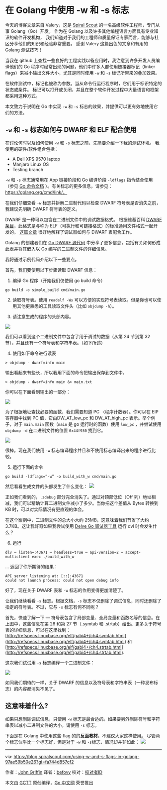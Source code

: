 # 在 Golang 中使用 -w 和 -s 标志

今天的博客文章来自 Valery，这是 [Spiral Scout](https://spiralscout.com/) 的一名高级软件工程师，专门从事 Golang（Go）开发。
作为在 Golang 以及许多其他编程语言方面具有专业知识的软件开发机构，
我们知道对于我们的工程师和质量保证专家而言，能够与社区分享他们的知识和经验非常重要。 感谢 Valery 这篇出色的文章和有用的 Golang 测试技巧！

当我在 github 上查找一些良好的工程实践以备应用时，我注意到许多开发人员编译他们的 Go 程序时经常出现的问题，他们中许多人都使用链接器标记（linker flags）来减小输出文件大小，尤其是同时使用 `-w` 和 `-s` 标记所带来的叠加效果。

在软件测试中，标记也被称为参数。当从命令行运行程序时，它们用于标识特定的状态或条件。 标记可以打开或关闭，并且在整个软件开发过程中大量语言和框架都采用这种方式。

本文致力于说明在 Go 中实现 `-w` 和 `-s` 标志的效果，并提供可以更有效地使用它们的方法。

## `-w` 和 `-s` 标志如何与 DWARF 和 ELF 配合使用

在讨论何时以及如何使用 `-w` 和 `-s` 标志之前，先简要介绍一下我的测试环境。 我使用的硬件/软件组合包括：

* A Dell XPS 9570 laptop
* Manjaro Linux OS
* Testing branch

`-w` 和 `-s` 标志通常用在 App 链接阶段和 Go 编译阶段 `-ldflags` 指令结合使用 （参见 [Go 命令文档](https://golang.org/src/cmd/go/alldocs.go) ）。有关标志的更多信息，请参见：https://golang.org/cmd/link/。

在我们仔细查看 `-w` 标志并拆解二进制代码以检查 DWARF 符号表是否消失之前，我建议先明确 DWARF 符号表的定义。

DWARF 是一种可以包含在二进制文件中的调试数据格式。 根据维基百科 [DWARF 条目](https://en.wikipedia.org/wiki/DWARF)，此格式是与称为 ELF（可执行和可链接格式）的标准通用文件格式一起开发的。 [这篇文章](https://eli.thegreenplace.net/2011/02/07/how-debuggers-work-part-3-debugging-information/) 很好地解释了调试器如何与 DWARF 表配合工作。

Golang 的创建者们在 [Go DWARF 源代码](https://golang.org/src/cmd/link/internal/ld/dwarf.go) 中分享了更多信息，包括有关如何形成此表并将其嵌入以 Go 编写的二进制文件的详细信息。

我将通过示例代码介绍以下一些要点。

首先，我们要使用以下步骤读取 DWARF 信息：

1. 编译 Go 程序（开始我们仅使用 go build 命令）

```shell
go build -o simple_build cmd/main.go
```

2. 读取符号表。使用 `readelf -Ws` 可以方便的实现符号表读取。但是你也可以使用其他更熟悉的工具读取文件头（比如 `objdump -h`）。

3. 请注意生成的程序的头部内容。

![](https://cdn.jsdelivr.net/gh/studygolang/gctt-images2@master/using-w-and-s-flags-in-golang/section-headers-no-flags.png)

我们可以看到这个二进制文件中包含了用于调试的数据（从第 24 节到第 32 节），并且还有一个符号表和字符串表。（如下所述）

4. 使用如下命令进行读表

```shell
> objdump - dwarf=info main
```

输出看起来有些长，所以我用下面的命令把输出保存到文件中。

```shell
> objdump - dwarf=info main &> main.txt
```

你可以在下面看到输出的一部分：

![](https://cdn.jsdelivr.net/gh/studygolang/gctt-images2@master/using-w-and-s-flags-in-golang/objdump.png)

为了根据地址查找必要的函数，我们需要知道 PC （程序计数器）。你可以在 EIP 寄存器中找到 PC 值，它由DW_AT_low_pc 和 DW_AT_high_pc 表示。举个例子，对于 `main.main` 函数（`main` 是 go 运行时的函数）使用 `low_pc` ，并尝试使用 `objdump -d` 在二进制文件的位置 `0x44f930` 找到它。

![](https://cdn.jsdelivr.net/gh/studygolang/gctt-images2@master/using-w-and-s-flags-in-golang/objdump-pc.png)

很棒。现在我们使用 `-w` 标志编译程序并且和不使用标志编译出来的程序进行比较。

5. 运行下面的命令

```shell
go build -ldflags=”-w” -o build_with_w cmd/main.go
```

然后看看生成文件的头部发生了什么变化：
![](https://cdn.jsdelivr.net/gh/studygolang/gctt-images2@master/using-w-and-s-flags-in-golang/section-headers-flags-w.png)

正如我们看到的，`.zdebug` 部分完全消失了。通过对顶部低位（Off 列）地址相减，我们可以精确计算二进制文件减小了多少。当你把这个差值从 Bytes 转换到 KB 时，可以对实际情况有更直观的体会。

在这个案例中，二进制文件的总大小大约 25MB，这意味着我们节省了大约 3.7KB。这让我好奇如果我尝试使用 [Delve Go 调试器工具](https://github.com/go-delve/delve) 运行 dvl 时会发生什么？

6. 运行

```shell
dlv — listen=:43671 — headless=true — api-version=2 — accept-multiclient exec ./build_with_w
```

... 返回了你所期待的结果：

```shell
API server listening at: [::]:43671
could not launch process: could not open debug info
```

好了，现在关于 DWARF 表和 `-w` 标志的作用变得更加清楚了。

让我们继续看看 `-s` 标志。根据文档，`-s` 标志不仅删除了调试信息，同时还删除了指定的符号表。不过，它与 `-s` 标志有何不同呢？

首先，快速了解一下 — 符号表包含了局部变量、全局变量和函数名等的信息。在上图中，这些信息在第 26 和第 27 节（.symtab 和 .strtab）给出。更多关于符号表的详细信息，可以在这里找到：
[http://refspecs.linuxbase.org/elf/gabi4+/ch4.symtab.html](http://refspecs.linuxbase.org/elf/gabi4+/ch4.symtab.html) 和 [http://refspecs.linuxbase.org/elf/gabi4+/ch4.strtab.html](http://refspecs.linuxbase.org/elf/gabi4+/ch4.strtab.html).

这次我们试试用 `-s` 标志编译一个二进制文件：

![](https://cdn.jsdelivr.net/gh/studygolang/gctt-images2@master/using-w-and-s-flags-in-golang/section-headers-flags-s.png)

如同我们期待的一样，关于 DWARF 的信息以及符号表和字符串表（一种发布标志）的内容都消失不见了。

## 这意味着什么?

如果只想删除调试信息，只使用 `-w` 标志是最合适的。如果要另外删除符号和字符串表以减小二进制文件的大小，请使用 `-s` 标志。

下面是在 Golang 中使用这些 flag 的的**反面教材**，不建议大家这样使用。
尽管两个标志似乎比一个标志好，但是对于 `-w` 和 `-s`标志，情况却并非如此：
![](https://cdn.jsdelivr.net/gh/studygolang/gctt-images2@master/using-w-and-s-flags-in-golang/github-search.png)

---

via: https://blog.spiralscout.com/using-w-and-s-flags-in-golang-97ae59b50e26?gi=fa744d857cf2

作者：[John Griffin](https://blog.spiralscout.com/@johnwgriffin)
译者：[befovy](https://github.com/befovy)
校对：[校对者ID](https://github.com/校对者ID)

本文由 [GCTT](https://github.com/studygolang/GCTT) 原创编译，[Go 中文网](https://studygolang.com/) 荣誉推出
